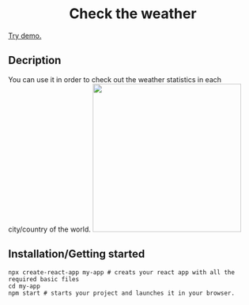 <h1 align="center">Check the weather</h1>
<p><a href="https://github.com/GreenDevald1523/my-app/">Try demo.</a></p>

<h2>Decription</h2>
You can use it in order to check out the weather statistics in each city/country of the world.
<img height="300px" src="https://vk.com/doc192935276_632581953?hash=6efa13ff0cd86cba35&dl=12ed647c85a5541e55&wnd=1&module=im">

<h2>Installation/Getting started</h2>

```shell
npx create-react-app my-app # creats your react app with all the required basic files
cd my-app
npm start # starts your project and launches it in your browser.
```
